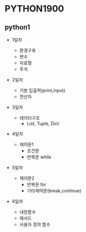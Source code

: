 <h1> PYTHON1900</h1>

## python1
- 1일차
  - 환경구축
  - 변수
  - 자료형
  - 주석
  
- 2일차
  - 기본 입출력(print,input)
  - 연산자
  
- 3일차
  - 데이터구조
    - List, Tuple, Dict
    
- 4일차
  - 제어문1
    - 조건문
    - 반복문 while
    
- 5일차
  - 제어문2
    - 반복문 for
    - 기타제어문(break,continue)
 
- 6일차
  - 내장함수
  - 메서드
  - 사용자 정의 함수
